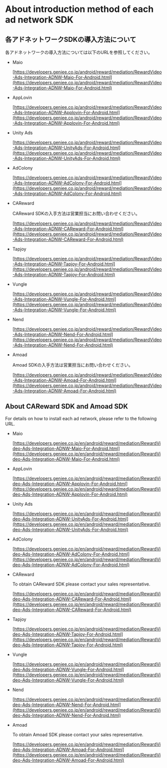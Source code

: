 # About introduction method of each ad network SDK


## 各アドネットワークSDKの導入方法について

各アドネットワークの導入方法については以下のURLを参照してください。

- Maio

	[https://developers.geniee.co.jp/android/reward/mediation/RewardVideo-Ads-Integration-ADNW-Maio-For-Android.html](https://developers.geniee.co.jp/android/reward/mediation/RewardVideo-Ads-Integration-ADNW-Maio-For-Android.html)

- AppLovin

	[https://developers.geniee.co.jp/android/reward/mediation/RewardVideo-Ads-Integration-ADNW-Applovin-For-Android.html](https://developers.geniee.co.jp/android/reward/mediation/RewardVideo-Ads-Integration-ADNW-Applovin-For-Android.html)


- Unity Ads

	[https://developers.geniee.co.jp/android/reward/mediation/RewardVideo-Ads-Integration-ADNW-UnityAds-For-Android.html](https://developers.geniee.co.jp/android/reward/mediation/RewardVideo-Ads-Integration-ADNW-UnityAds-For-Android.html)

- AdColony
	
	[https://developers.geniee.co.jp/android/reward/mediation/RewardVideo-Ads-Integration-ADNW-AdColony-For-Android.html](https://developers.geniee.co.jp/android/reward/mediation/RewardVideo-Ads-Integration-ADNW-AdColony-For-Android.html)


- CAReward

	CAReward SDKの入手方法は営業担当にお問い合わせください。
	
	[https://developers.geniee.co.jp/android/reward/mediation/RewardVideo-Ads-Integration-ADNW-CAReward-For-Android.html](https://developers.geniee.co.jp/android/reward/mediation/RewardVideo-Ads-Integration-ADNW-CAReward-For-Android.html)

- Tapjoy

	[https://developers.geniee.co.jp/android/reward/mediation/RewardVideo-Ads-Integration-ADNW-Tapjoy-For-Android.html](https://developers.geniee.co.jp/android/reward/mediation/RewardVideo-Ads-Integration-ADNW-Tapjoy-For-Android.html)

- Vungle

	[https://developers.geniee.co.jp/android/reward/mediation/RewardVideo-Ads-Integration-ADNW-Vungle-For-Android.html](https://developers.geniee.co.jp/android/reward/mediation/RewardVideo-Ads-Integration-ADNW-Vungle-For-Android.html)


- Nend

	[https://developers.geniee.co.jp/android/reward/mediation/RewardVideo-Ads-Integration-ADNW-Nend-For-Android.html](https://developers.geniee.co.jp/android/reward/mediation/RewardVideo-Ads-Integration-ADNW-Nend-For-Android.html)

- Amoad

	Amoad SDKの入手方法は営業担当にお問い合わせください。
	
	[https://developers.geniee.co.jp/android/reward/mediation/RewardVideo-Ads-Integration-ADNW-Amoad-For-Android.html](https://developers.geniee.co.jp/android/reward/mediation/RewardVideo-Ads-Integration-ADNW-Amoad-For-Android.html)

## About CAReward SDK and Amoad SDK

For details on how to install each ad network, please refer to the following URL.

- Maio

	[https://developers.geniee.co.jp/en/android/reward/mediation/RewardVideo-Ads-Integration-ADNW-Maio-For-Android.html](https://developers.geniee.co.jp/en/android/reward/mediation/RewardVideo-Ads-Integration-ADNW-Maio-For-Android.html)

- AppLovin

	[https://developers.geniee.co.jp/en/android/reward/mediation/RewardVideo-Ads-Integration-ADNW-Applovin-For-Android.html](https://developers.geniee.co.jp/en/android/reward/mediation/RewardVideo-Ads-Integration-ADNW-Applovin-For-Android.html)


- Unity Ads

	[https://developers.geniee.co.jp/en/android/reward/mediation/RewardVideo-Ads-Integration-ADNW-UnityAds-For-Android.html](https://developers.geniee.co.jp/en/android/reward/mediation/RewardVideo-Ads-Integration-ADNW-UnityAds-For-Android.html)

- AdColony
	
	[https://developers.geniee.co.jp/en/android/reward/mediation/RewardVideo-Ads-Integration-ADNW-AdColony-For-Android.html](https://developers.geniee.co.jp/en/android/reward/mediation/RewardVideo-Ads-Integration-ADNW-AdColony-For-Android.html)


- CAReward

	To obtain CAReward SDK please contact your sales representative.
	
	[https://developers.geniee.co.jp/en/android/reward/mediation/RewardVideo-Ads-Integration-ADNW-CAReward-For-Android.html](https://developers.geniee.co.jp/en/android/reward/mediation/RewardVideo-Ads-Integration-ADNW-CAReward-For-Android.html)

- Tapjoy

	[https://developers.geniee.co.jp/en/android/reward/mediation/RewardVideo-Ads-Integration-ADNW-Tapjoy-For-Android.html](https://developers.geniee.co.jp/en/android/reward/mediation/RewardVideo-Ads-Integration-ADNW-Tapjoy-For-Android.html)

- Vungle

	[https://developers.geniee.co.jp/en/android/reward/mediation/RewardVideo-Ads-Integration-ADNW-Vungle-For-Android.html](https://developers.geniee.co.jp/en/android/reward/mediation/RewardVideo-Ads-Integration-ADNW-Vungle-For-Android.html)


- Nend

	[https://developers.geniee.co.jp/en/android/reward/mediation/RewardVideo-Ads-Integration-ADNW-Nend-For-Android.html](https://developers.geniee.co.jp/en/android/reward/mediation/RewardVideo-Ads-Integration-ADNW-Nend-For-Android.html)

- Amoad

	To obtain Amoad SDK please contact your sales representative.
	
	[https://developers.geniee.co.jp/en/android/reward/mediation/RewardVideo-Ads-Integration-ADNW-Amoad-For-Android.html](https://developers.geniee.co.jp/en/android/reward/mediation/RewardVideo-Ads-Integration-ADNW-Amoad-For-Android.html)


